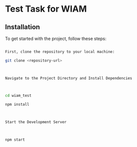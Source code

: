 
# Test Task for WIAM

  

## Installation

  

To get started with the project, follow these steps:

```bash

First, clone the repository to your local machine:

git clone <repository-url>

  

Navigate to the Project Directory and Install Dependencies

  

cd wiam_test

npm install

  

Start the Development Server

  

npm start